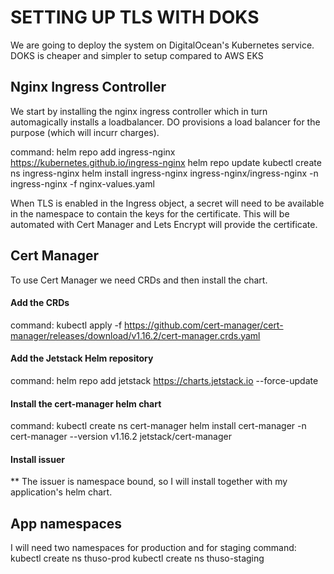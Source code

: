 # SETTING UP TLS WITH DOKS

We are going to deploy the system on DigitalOcean's Kubernetes service.
DOKS is cheaper and simpler to setup compared to AWS EKS

## Nginx Ingress Controller

We start by installing the nginx ingress controller which in turn automagically installs a loadbalancer. DO provisions a load balancer for the purpose (which will incurr charges).

command:
helm repo add ingress-nginx https://kubernetes.github.io/ingress-nginx
helm repo update
kubectl create ns ingress-nginx
helm install ingress-nginx ingress-nginx/ingress-nginx -n ingress-nginx -f nginx-values.yaml

When TLS is enabled in the Ingress object, a secret will need to be available in the namespace to contain the keys for the certificate. This will be automated with Cert Manager and Lets Encrypt will provide the certificate.

## Cert Manager

To use Cert Manager we need CRDs and then install the chart.

#### Add the CRDs
command:
kubectl apply -f https://github.com/cert-manager/cert-manager/releases/download/v1.16.2/cert-manager.crds.yaml

#### Add the Jetstack Helm repository
command:
helm repo add jetstack https://charts.jetstack.io --force-update

#### Install the cert-manager helm chart
command:
kubectl create ns cert-manager
helm install cert-manager -n cert-manager --version v1.16.2 jetstack/cert-manager

#### Install issuer
** The issuer is namespace bound, so I will install together with my application's helm chart.

## App namespaces
I will need two namespaces for production and for staging
command:
kubectl create ns thuso-prod
kubectl create ns thuso-staging